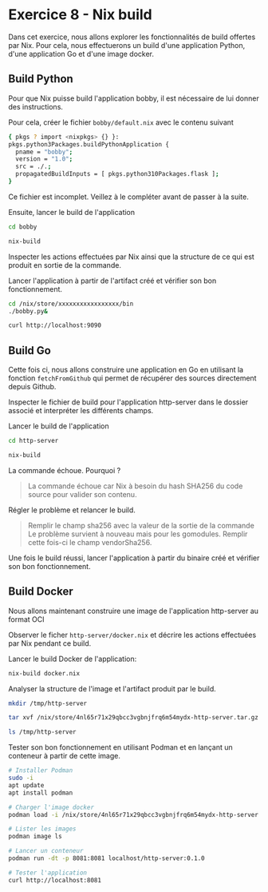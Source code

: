 # Exercice 8 - Nix build

Dans cet exercice, nous allons explorer les fonctionnalités de build offertes par Nix.
Pour cela, nous effectuerons un build d'une application Python, d'une application Go et d'une image docker.


## Build Python

Pour que Nix puisse build l'application bobby, il est nécessaire de lui donner des instructions.

Pour cela, créer le fichier `bobby/default.nix` avec le contenu suivant
```bash
{ pkgs ? import <nixpkgs> {} }:
pkgs.python3Packages.buildPythonApplication {
  pname = "bobby";
  version = "1.0";
  src = ./.;
  propagatedBuildInputs = [ pkgs.python310Packages.flask ];
}
```

Ce fichier est incomplet. Veillez à le compléter avant de passer à la suite.

Ensuite, lancer le build de l'application
```bash
cd bobby

nix-build
```

Inspecter les actions effectuées par Nix ainsi que la structure de ce qui est produit en sortie de la commande.

Lancer l'application à partir de l'artifact créé et vérifier son bon fonctionnement.

```bash
cd /nix/store/xxxxxxxxxxxxxxxxx/bin
./bobby.py&

curl http://localhost:9090
```


## Build Go

Cette fois ci, nous allons construire une application en Go en utilisant la fonction `fetchFromGithub` qui permet de récupérer des sources directement depuis Github.

Inspecter le fichier de build pour l'application http-server dans le dossier associé et interpréter les différents champs.

Lancer le build de l'application
```bash
cd http-server

nix-build
```

La commande échoue. Pourquoi ?

> La commande échoue car Nix à besoin du hash SHA256 du code source pour valider son contenu.

Régler le problème et relancer le build.

> Remplir le champ sha256 avec la valeur de la sortie de la commande
> Le problème survient à nouveau mais pour les gomodules. Remplir cette fois-ci le champ vendorSha256.

Une fois le build réussi, lancer l'application à partir du binaire créé et vérifier son bon fonctionnement.


## Build Docker

Nous allons maintenant construire une image de l'application http-server au format OCI

Observer le ficher `http-server/docker.nix` et décrire les actions effectuées par Nix pendant ce build.

Lancer le build Docker de l'application:
```bash
nix-build docker.nix
````

Analyser la structure de l'image et l'artifact produit par le build.
```bash
mkdir /tmp/http-server

tar xvf /nix/store/4nl65r71x29qbcc3vgbnjfrq6m54mydx-http-server.tar.gz -C /tmp/http-server

ls /tmp/http-server
```

Tester son bon fonctionnement en utilisant Podman et en lançant un conteneur à partir de cette image.
```bash
# Installer Podman
sudo -i
apt update
apt install podman

# Charger l'image docker
podman load -i /nix/store/4nl65r71x29qbcc3vgbnjfrq6m54mydx-http-server.tar.gz

# Lister les images
podman image ls

# Lancer un conteneur
podman run -dt -p 8081:8081 localhost/http-server:0.1.0

# Tester l'application
curl http://localhost:8081
```